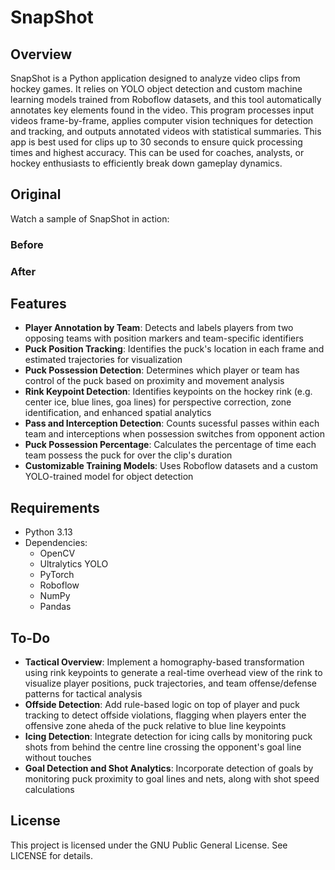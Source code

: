 # SnapShot
## Overview
SnapShot is a Python application designed to analyze video clips from hockey games. It relies on YOLO object detection and custom machine learning models trained from Roboflow datasets, and this tool automatically annotates key elements found in the video. This program processes input videos frame-by-frame, applies computer vision techniques for detection and tracking, and outputs annotated videos with statistical summaries. This app is best used for clips up to 30 seconds to ensure quick processing times and highest accuracy. This can be used for coaches, analysts, or hockey enthusiasts to efficiently break down gameplay dynamics.

## Original
Watch a sample of SnapShot in action:
### Before
[](https://github.com/user-attachments/assets/7fd4311b-6692-468c-8a49-b977d13f9174)

### After


## Features
* **Player Annotation by Team**: Detects and labels players from two opposing teams with position markers and team-specific identifiers
* **Puck Position Tracking**: Identifies the puck's location in each frame and estimated trajectories for visualization
* **Puck Possession Detection**: Determines which player or team has control of the puck based on proximity and movement analysis
* **Rink Keypoint Detection**: Identifies keypoints on the hockey rink (e.g. center ice, blue lines, goa lines) for perspective correction, zone identification, and enhanced spatial analytics
* **Pass and Interception Detection**: Counts sucessful passes within each team and interceptions when possession switches from opponent action
* **Puck Possession Percentage**: Calculates the percentage of time each team possess the puck for over the clip's duration
* **Customizable Training Models**: Uses Roboflow datasets and a custom YOLO-trained model for object detection

## Requirements
* Python 3.13
* Dependencies:
  * OpenCV
  * Ultralytics YOLO
  * PyTorch
  * Roboflow
  * NumPy
  * Pandas

## To-Do
* **Tactical Overview**: Implement a homography-based transformation using rink keypoints to generate a real-time overhead view of the rink to visualize player positions, puck trajectories, and team offense/defense patterns for tactical analysis
* **Offside Detection**: Add rule-based logic on top of player and puck tracking to detect offside violations, flagging when players enter the offensive zone aheda of the puck relative to blue line keypoints
* **Icing Detection**: Integrate detection for icing calls by monitoring puck shots from behind the centre line crossing the opponent's goal line without touches
* **Goal Detection and Shot Analytics**: Incorporate detection of goals by monitoring puck proximity to goal lines and nets, along with shot speed calculations

## License
This project is licensed under the GNU Public General License. See LICENSE for details.

